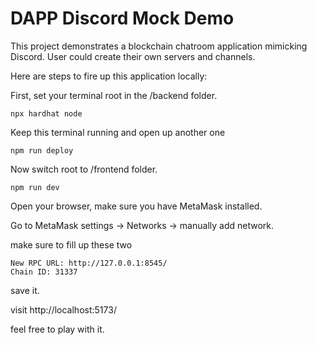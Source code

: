 # DAPP Discord Mock Demo

This project demonstrates a blockchain chatroom application mimicking Discord.
User could create their own servers and channels.

Here are steps to fire up this application locally:

First, set your terminal root in the /backend folder.
```shell
npx hardhat node
```
Keep this terminal running and open up another one
```shell
npm run deploy
```

Now switch root to /frontend folder.
```shell
npm run dev
```

Open your browser, make sure you have MetaMask installed.

Go to MetaMask settings -> Networks -> manually add network.



make sure to fill up these two
```
New RPC URL: http://127.0.0.1:8545/
Chain ID: 31337
```

save it.


visit http://localhost:5173/


feel free to play with it.
